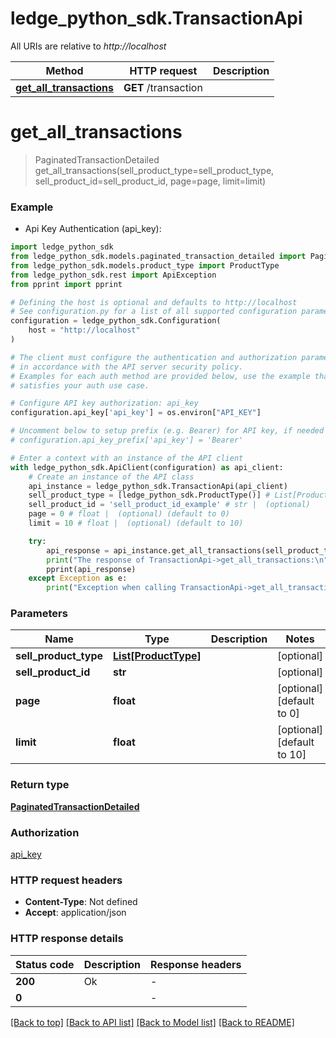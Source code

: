 # ledge_python_sdk.TransactionApi

All URIs are relative to *http://localhost*

Method | HTTP request | Description
------------- | ------------- | -------------
[**get_all_transactions**](TransactionApi.md#get_all_transactions) | **GET** /transaction | 


# **get_all_transactions**
> PaginatedTransactionDetailed get_all_transactions(sell_product_type=sell_product_type, sell_product_id=sell_product_id, page=page, limit=limit)



### Example

* Api Key Authentication (api_key):

```python
import ledge_python_sdk
from ledge_python_sdk.models.paginated_transaction_detailed import PaginatedTransactionDetailed
from ledge_python_sdk.models.product_type import ProductType
from ledge_python_sdk.rest import ApiException
from pprint import pprint

# Defining the host is optional and defaults to http://localhost
# See configuration.py for a list of all supported configuration parameters.
configuration = ledge_python_sdk.Configuration(
    host = "http://localhost"
)

# The client must configure the authentication and authorization parameters
# in accordance with the API server security policy.
# Examples for each auth method are provided below, use the example that
# satisfies your auth use case.

# Configure API key authorization: api_key
configuration.api_key['api_key'] = os.environ["API_KEY"]

# Uncomment below to setup prefix (e.g. Bearer) for API key, if needed
# configuration.api_key_prefix['api_key'] = 'Bearer'

# Enter a context with an instance of the API client
with ledge_python_sdk.ApiClient(configuration) as api_client:
    # Create an instance of the API class
    api_instance = ledge_python_sdk.TransactionApi(api_client)
    sell_product_type = [ledge_python_sdk.ProductType()] # List[ProductType] |  (optional)
    sell_product_id = 'sell_product_id_example' # str |  (optional)
    page = 0 # float |  (optional) (default to 0)
    limit = 10 # float |  (optional) (default to 10)

    try:
        api_response = api_instance.get_all_transactions(sell_product_type=sell_product_type, sell_product_id=sell_product_id, page=page, limit=limit)
        print("The response of TransactionApi->get_all_transactions:\n")
        pprint(api_response)
    except Exception as e:
        print("Exception when calling TransactionApi->get_all_transactions: %s\n" % e)
```



### Parameters


Name | Type | Description  | Notes
------------- | ------------- | ------------- | -------------
 **sell_product_type** | [**List[ProductType]**](ProductType.md)|  | [optional] 
 **sell_product_id** | **str**|  | [optional] 
 **page** | **float**|  | [optional] [default to 0]
 **limit** | **float**|  | [optional] [default to 10]

### Return type

[**PaginatedTransactionDetailed**](PaginatedTransactionDetailed.md)

### Authorization

[api_key](../README.md#api_key)

### HTTP request headers

 - **Content-Type**: Not defined
 - **Accept**: application/json

### HTTP response details

| Status code | Description | Response headers |
|-------------|-------------|------------------|
**200** | Ok |  -  |
**0** |  |  -  |

[[Back to top]](#) [[Back to API list]](../README.md#documentation-for-api-endpoints) [[Back to Model list]](../README.md#documentation-for-models) [[Back to README]](../README.md)

